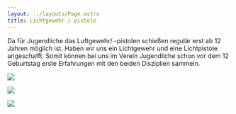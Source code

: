 ```yaml
---
layout: ../layouts/Page.astro
title: Lichtgewehr-/ pistole
---
```

Da für Jugendliche das Luftgewehr/ -pistolen schießen regulär erst ab 12 Jahren möglich ist. Haben wir uns ein Lichtgewehr und eine Lichtpistole angeschafft. Somit können bei uns im Verein Jugendliche schon vor dem 12 Geburtstag erste Erfahrungen mit den beiden Disziplien sammeln.

![](/images/uploads/img_8376.jpeg)

![](/images/uploads/img_8377.jpeg)

![](/images/uploads/img_8378.jpeg)